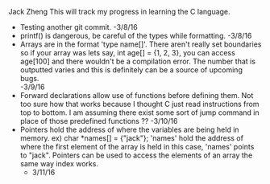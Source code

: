 Jack Zheng 
This will track my progress in learning the C language. 

- Testing another git commit. -3/8/16
- printf() is dangerous, be careful of the types while formatting. -3/8/16
- Arrays are in the format 'type name[]'. There aren't really set boundaries
  so if your array was lets say, int age[] = {1, 2, 3}, you can access
  age[100] and there wouldn't be a compilation error. The number that is 
  outputted varies and this is definitely can be a source of upcoming bugs.  
  -3/9/16
- Forward declarations allow use of functions before defining them. 
  Not too sure how that works because I thought C just read instructions from 
  top to bottom. I am assuming there exist some sort of jump command in place 
  of those predefined functions ?? -3/10/16
- Pointers hold the address of where the variables are being held in memory.
  ex) char *names[] = {"jack"}; 
      'names' hold the address of where the first element of the array is held
       in this case, 'names' points to "jack". 
  Pointers can be used to access the elements of an array the same way index
  works. 
  - 3/11/16

